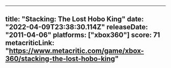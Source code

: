 
---
title: "Stacking: The Lost Hobo King"
date: "2022-04-09T23:38:30.114Z"
releaseDate: "2011-04-06"
platforms: ["xbox360"]
score: 71
metacriticLink: "https://www.metacritic.com/game/xbox-360/stacking-the-lost-hobo-king"
---
